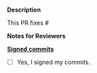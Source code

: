 **Description**

This PR fixes #

**Notes for Reviewers**

**[Signed commits](../CONTRIBUTING.md#signing-off-on-commits-developer-certificate-of-origin)**

- [ ] Yes, I signed my commits.

<!--
Thank you for contributing to Layer5 projects!

Contributing Conventions:

1. Include descriptive PR titles with [<component-name>] prepended.
2. Build and test your changes before submitting a PR.
3. Sign your commits

By following the community's contribution conventions upfront, the review process will
be accelerated and your PR merged more quickly.
-->
